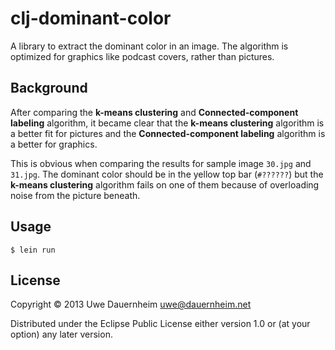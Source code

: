 # clj-dominant-color

A library to extract the dominant color in an image. The algorithm is optimized
for graphics like podcast covers, rather than pictures.

## Background

After comparing the **k-means clustering** and **Connected-component labeling**
algorithm, it became clear that the **k-means clustering** algorithm is a better
fit for pictures and the **Connected-component labeling** algorithm is a better
for graphics.

This is obvious when comparing the results for sample image `30.jpg` and
`31.jpg`. The dominant color should be in the yellow top bar (`#??????`) but the
**k-means clustering** algorithm fails on one of them because of overloading
noise from the picture beneath.

## Usage

    $ lein run

## License

Copyright © 2013 Uwe Dauernheim <uwe@dauernheim.net>

Distributed under the Eclipse Public License either version 1.0 or (at your
option) any later version.
